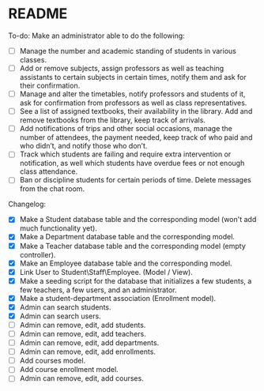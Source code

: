 # README

To-do:
Make an administrator able to do the following:
- [ ] Manage the number and academic standing of students in various classes.
- [ ] Add or remove subjects, assign professors as well as teaching assistants to certain subjects in certain times, notify them and ask for their confirmation.
- [ ] Manage and alter the timetables, notify professors and students of it, ask for confirmation from professors as well as class representatives.
- [ ] See a list of assigned textbooks, their availability in the library. Add and remove textbooks from the library, keep track of arrivals.
- [ ] Add notifications of trips and other social occasions, manage the number of attendees, the payment needed, keep track of who paid and who didn’t, and notify those who don’t.
- [ ] Track which students are failing and require extra intervention or notification, as well which students have overdue fees or not enough class attendance.
- [ ] Ban or discipline students for certain periods of time. Delete messages from the chat room.

Changelog:
- [x] Make a Student database table and the corresponding model (won't add much functionality yet).
- [x] Make a Department database table and the corresponding model.
- [x] Make a Teacher database table and the corresponding model (empty controller).
- [x] Make an Employee database table and the corresponding model.
- [x] Link User to Student\Staff\Employee. (Model / View).
- [x] Make a seeding script for the database that initializes a few students, a few teachers, a few users, and an administrator.
- [x] Make a student-department association (Enrollment model).
- [x] Admin can search students.
- [x] Admin can search users.
- [ ] Admin can remove, edit, add students.
- [ ] Admin can remove, edit, add teachers.
- [ ] Admin can remove, edit, add departments.
- [ ] Admin can remove, edit, add enrollments.
- [ ] Add courses model.
- [ ] Add course enrollment model.
- [ ] Admin can remove, edit, add courses.